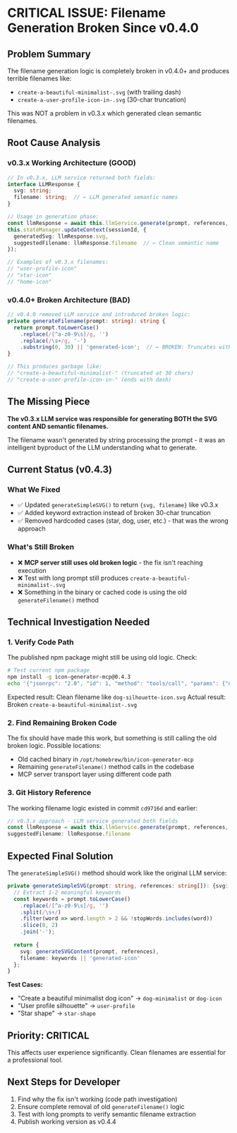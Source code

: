 # CRITICAL ISSUE: Filename Generation Broken Since v0.4.0

## Problem Summary

The filename generation logic is completely broken in v0.4.0+ and produces terrible filenames like:
- `create-a-beautiful-minimalist-.svg` (with trailing dash)
- `create-a-user-profile-icon-in-.svg` (30-char truncation)

This was NOT a problem in v0.3.x which generated clean semantic filenames.

## Root Cause Analysis

### v0.3.x Working Architecture (GOOD)
```typescript
// In v0.3.x, LLM service returned both fields:
interface LLMResponse {
  svg: string;
  filename: string;  // ← LLM generated semantic names
}

// Usage in generation phase:
const llmResponse = await this.llmService.generate(prompt, references, style);
this.stateManager.updateContext(sessionId, { 
  generatedSvg: llmResponse.svg,
  suggestedFilename: llmResponse.filename  // ← Clean semantic name
});

// Examples of v0.3.x filenames:
// "user-profile-icon"
// "star-icon" 
// "home-icon"
```

### v0.4.0+ Broken Architecture (BAD)
```typescript
// v0.4.0 removed LLM service and introduced broken logic:
private generateFilename(prompt: string): string {
  return prompt.toLowerCase()
    .replace(/[^a-z0-9\s]/g, '')
    .replace(/\s+/g, '-')
    .substring(0, 30) || 'generated-icon';  // ← BROKEN: Truncates with trailing dash
}

// This produces garbage like:
// "create-a-beautiful-minimalist-" (truncated at 30 chars)
// "create-a-user-profile-icon-in-" (ends with dash)
```

## The Missing Piece

**The v0.3.x LLM service was responsible for generating BOTH the SVG content AND semantic filenames.**

The filename wasn't generated by string processing the prompt - it was an intelligent byproduct of the LLM understanding what to generate.

## Current Status (v0.4.3)

### What We Fixed
- ✅ Updated `generateSimpleSVG()` to return `{svg, filename}` like v0.3.x
- ✅ Added keyword extraction instead of broken 30-char truncation
- ✅ Removed hardcoded cases (star, dog, user, etc.) - that was the wrong approach

### What's Still Broken
- ❌ **MCP server still uses old broken logic** - the fix isn't reaching execution
- ❌ Test with long prompt still produces `create-a-beautiful-minimalist-.svg`
- ❌ Something in the binary or cached code is using the old `generateFilename()` method

## Technical Investigation Needed

### 1. Verify Code Path
The published npm package might still be using old logic. Check:
```bash
# Test current npm package
npm install -g icon-generator-mcp@0.4.3
echo '{"jsonrpc": "2.0", "id": 1, "method": "tools/call", "params": {"name": "generate_icon", "arguments": {"prompt": "Create a beautiful minimalist dog icon"}}}' | icon-generator-mcp
```

Expected result: Clean filename like `dog-silhouette-icon.svg`
Actual result: Broken `create-a-beautiful-minimalist-.svg`

### 2. Find Remaining Broken Code
The fix should have made this work, but something is still calling the old broken logic. Possible locations:
- Old cached binary in `/opt/homebrew/bin/icon-generator-mcp`
- Remaining `generateFilename()` method calls in the codebase
- MCP server transport layer using different code path

### 3. Git History Reference
The working filename logic existed in commit `cd9716d` and earlier:
```typescript
// v0.3.x approach - LLM service generated both fields
const llmResponse = await this.llmService.generate(prompt, references, style);
suggestedFilename: llmResponse.filename
```

## Expected Final Solution

The `generateSimpleSVG()` method should work like the original LLM service:
```typescript
private generateSimpleSVG(prompt: string, references: string[]): {svg: string, filename: string} {
  // Extract 1-2 meaningful keywords
  const keywords = prompt.toLowerCase()
    .replace(/[^a-z0-9\s]/g, '')
    .split(/\s+/)
    .filter(word => word.length > 2 && !stopWords.includes(word))
    .slice(0, 2)
    .join('-');
  
  return {
    svg: generateSVGContent(prompt, references),
    filename: keywords || 'generated-icon'
  };
}
```

**Test Cases:**
- "Create a beautiful minimalist dog icon" → `dog-minimalist` or `dog-icon`
- "User profile silhouette" → `user-profile`
- "Star shape" → `star-shape`

## Priority: CRITICAL
This affects user experience significantly. Clean filenames are essential for a professional tool.

## Next Steps for Developer
1. Find why the fix isn't working (code path investigation)
2. Ensure complete removal of old `generateFilename()` logic
3. Test with long prompts to verify semantic filename extraction
4. Publish working version as v0.4.4